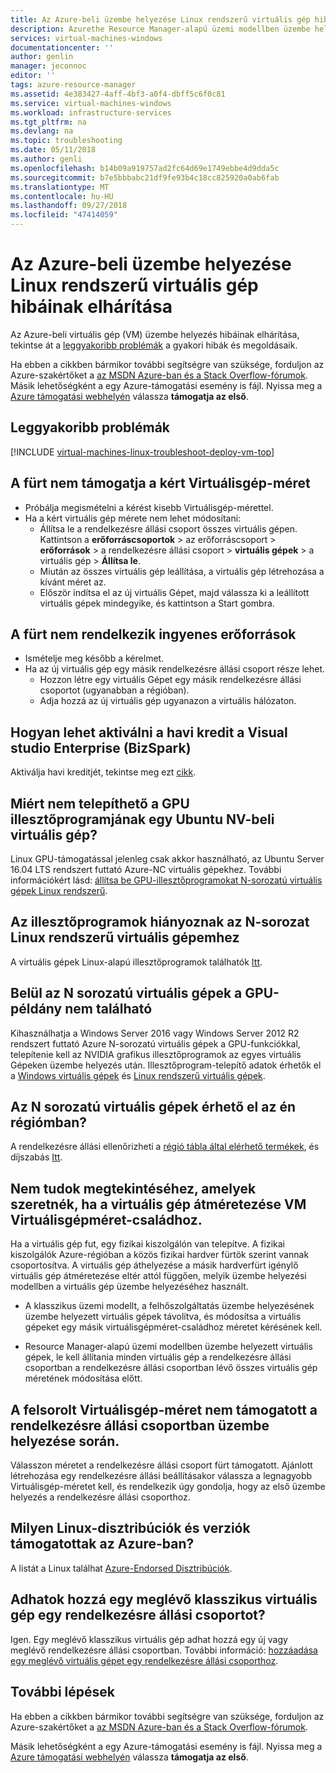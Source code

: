 ```yaml
---
title: Az Azure-beli üzembe helyezése Linux rendszerű virtuális gép hibáinak elhárítása |} A Microsoft Docs
description: Azurethe Resource Manager-alapú üzemi modellben üzembe helyezése Linux rendszerű virtuális gép hibák elhárítása.
services: virtual-machines-windows
documentationcenter: ''
author: genlin
manager: jeconnoc
editor: ''
tags: azure-resource-manager
ms.assetid: 4e383427-4aff-4bf3-a0f4-dbff5c6f0c81
ms.service: virtual-machines-windows
ms.workload: infrastructure-services
ms.tgt_pltfrm: na
ms.devlang: na
ms.topic: troubleshooting
ms.date: 05/11/2018
ms.author: genli
ms.openlocfilehash: b14b09a919757ad2fc64d69e1749ebbe4d9dda5c
ms.sourcegitcommit: b7e5bbbabc21df9fe93b4c18cc825920a0ab6fab
ms.translationtype: MT
ms.contentlocale: hu-HU
ms.lasthandoff: 09/27/2018
ms.locfileid: "47414059"
---
```

# <a name="troubleshoot-deploying-linux-virtual-machine-issues-in-azure"></a>Az Azure-beli üzembe helyezése Linux rendszerű virtuális gép hibáinak elhárítása

Az Azure-beli virtuális gép (VM) üzembe helyezés hibáinak elhárítása, tekintse át a [leggyakoribb problémák](#top-issues) a gyakori hibák és megoldásaik.

Ha ebben a cikkben bármikor további segítségre van szüksége, forduljon az Azure-szakértőket a [az MSDN Azure-ban és a Stack Overflow-fórumok](https://azure.microsoft.com/support/forums/). Másik lehetőségként a egy Azure-támogatási esemény is fájl. Nyissa meg a [Azure támogatási webhelyén](https://azure.microsoft.com/support/options/) válassza **támogatja az első**.

## <a name="top-issues"></a>Leggyakoribb problémák
[!INCLUDE [virtual-machines-linux-troubleshoot-deploy-vm-top](../../../includes/virtual-machines-linux-troubleshoot-deploy-vm-top.md)]

## <a name="the-cluster-cannot-support-the-requested-vm-size"></a>A fürt nem támogatja a kért Virtuálisgép-méret
<properties
supportTopicIds="123456789"
resourceTags="windows"
productPesIds="1234, 5678"
/>
- Próbálja megismételni a kérést kisebb Virtuálisgép-mérettel.
- Ha a kért virtuális gép mérete nem lehet módosítani:
    - Állítsa le a rendelkezésre állási csoport összes virtuális gépen. Kattintson a **erőforráscsoportok** > az erőforráscsoport > **erőforrások** > a rendelkezésre állási csoport > **virtuális gépek** > a virtuális gép >  **Állítsa le**.
    - Miután az összes virtuális gép leállítása, a virtuális gép létrehozása a kívánt méret az.
    - Először indítsa el az új virtuális Gépet, majd válassza ki a leállított virtuális gépek mindegyike, és kattintson a Start gombra.


## <a name="the-cluster-does-not-have-free-resources"></a>A fürt nem rendelkezik ingyenes erőforrások
<properties
supportTopicIds="123456789"
resourceTags="windows"
productPesIds="1234, 5678"
/>
- Ismételje meg később a kérelmet.
- Ha az új virtuális gép egy másik rendelkezésre állási csoport része lehet.
    - Hozzon létre egy virtuális Gépet egy másik rendelkezésre állási csoportot (ugyanabban a régióban).
    - Adja hozzá az új virtuális gép ugyanazon a virtuális hálózaton.

## <a name="how-do-i-activate-my-monthly-credit-for-visual-studio-enterprise-bizspark"></a>Hogyan lehet aktiválni a havi kredit a Visual studio Enterprise (BizSpark)

Aktiválja havi kreditjét, tekintse meg ezt [cikk](https://azure.microsoft.com/offers/ms-azr-0064p/).

## <a name="why-can-i-not-install-the-gpu-driver-for-an-ubuntu-nv-vm"></a>Miért nem telepíthető a GPU illesztőprogramjának egy Ubuntu NV-beli virtuális gép?

Linux GPU-támogatással jelenleg csak akkor használható, az Ubuntu Server 16.04 LTS rendszert futtató Azure-NC virtuális gépekhez. További információkért lásd: [állítsa be GPU-illesztőprogramokat N-sorozatú virtuális gépek Linux rendszerű](../linux/n-series-driver-setup.md).

## <a name="my-drivers-are-missing-for-my-linux-n-series-vm"></a>Az illesztőprogramok hiányoznak az N-sorozat Linux rendszerű virtuális gépemhez

A virtuális gépek Linux-alapú illesztőprogramok találhatók [Itt](../linux/n-series-driver-setup.md). 

## <a name="i-cant-find-a-gpu-instance-within-my-n-series-vm"></a>Belül az N sorozatú virtuális gépek a GPU-példány nem található

Kihasználhatja a Windows Server 2016 vagy Windows Server 2012 R2 rendszert futtató Azure N-sorozatú virtuális gépek a GPU-funkciókkal, telepítenie kell az NVIDIA grafikus illesztőprogramok az egyes virtuális Gépeken üzembe helyezés után. Illesztőprogram-telepítő adatok érhetők el a [Windows virtuális gépek](../windows/n-series-driver-setup.md) és [Linux rendszerű virtuális gépek](../linux/n-series-driver-setup.md).

## <a name="is-n-series-vms-available-in-my-region"></a>Az N sorozatú virtuális gépek érhető el az én régiómban?

A rendelkezésre állási ellenőrizheti a [régió tábla által elérhető termékek](https://azure.microsoft.com/regions/services), és díjszabás [Itt](https://azure.microsoft.com/pricing/details/virtual-machines/series/#n-series).

## <a name="i-am-not-able-to-see-vm-size-family-that-i-want-when-resizing-my-vm"></a>Nem tudok megtekintéséhez, amelyek szeretnék, ha a virtuális gép átméretezése VM Virtuálisgépméret-családhoz.

Ha a virtuális gép fut, egy fizikai kiszolgálón van telepítve. A fizikai kiszolgálók Azure-régióban a közös fizikai hardver fürtök szerint vannak csoportosítva. A virtuális gép áthelyezése a másik hardverfürt igénylő virtuális gép átméretezése eltér attól függően, melyik üzembe helyezési modellben a virtuális gép üzembe helyezéséhez használt.

- A klasszikus üzemi modellt, a felhőszolgáltatás üzembe helyezésének üzembe helyezett virtuális gépek távolítva, és módosítsa a virtuális gépeket egy másik virtuálisgépméret-családhoz méretet kérésének kell.

- Resource Manager-alapú üzemi modellben üzembe helyezett virtuális gépek, le kell állítania minden virtuális gép a rendelkezésre állási csoportban a rendelkezésre állási csoportban lévő összes virtuális gép méretének módosítása előtt.

## <a name="the-listed-vm-size-is-not-supported-while-deploying-in-availability-set"></a>A felsorolt Virtuálisgép-méret nem támogatott a rendelkezésre állási csoportban üzembe helyezése során.

Válasszon méretet a rendelkezésre állási csoport fürt támogatott. Ajánlott létrehozása egy rendelkezésre állási beállításakor válassza a legnagyobb Virtuálisgép-méretet kell, és rendelkezik úgy gondolja, hogy az első üzembe helyezés a rendelkezésre állási csoporthoz.

## <a name="what-linux-distributionsversions-are-supported-on-azure"></a>Milyen Linux-disztribúciók és verziók támogatottak az Azure-ban?

A listát a Linux találhat [Azure-Endorsed Disztribúciók](../linux/endorsed-distros.md).

## <a name="can-i-add-an-existing-classic-vm-to-an-availability-set"></a>Adhatok hozzá egy meglévő klasszikus virtuális gép egy rendelkezésre állási csoportot?

Igen. Egy meglévő klasszikus virtuális gép adhat hozzá egy új vagy meglévő rendelkezésre állási csoportban. További információ: [hozzáadása egy meglévő virtuális gépet egy rendelkezésre állási csoporthoz](../windows/classic/configure-availability-classic.md#addmachine).


## <a name="next-steps"></a>További lépések
Ha ebben a cikkben bármikor további segítségre van szüksége, forduljon az Azure-szakértőket a [az MSDN Azure-ban és a Stack Overflow-fórumok](https://azure.microsoft.com/support/forums/).

Másik lehetőségként a egy Azure-támogatási esemény is fájl. Nyissa meg a [Azure támogatási webhelyén](https://azure.microsoft.com/support/options/) válassza **támogatja az első**.
